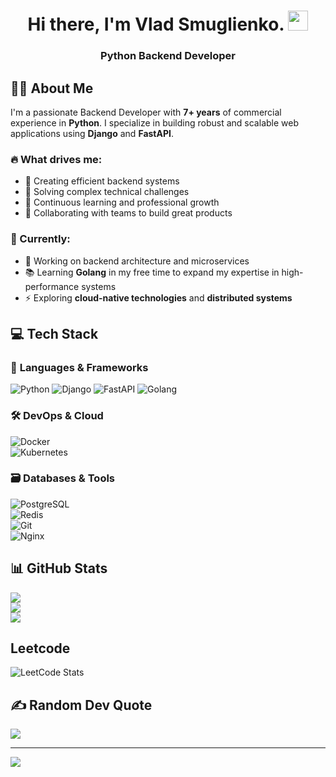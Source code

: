 <h1 align="center">Hi there, I'm Vlad Smuglienko.
<img src="https://github.com/blackcater/blackcater/raw/main/images/Hi.gif" height="32"/></h1>
<h3 align="center">Python Backend Developer</h3>

## 👨‍💻 About Me
I'm a passionate Backend Developer with **7+ years** of commercial experience in **Python**. I specialize in building robust and scalable web applications using **Django** and **FastAPI**.  

### 🔥 What drives me:
- 🚀 Creating efficient backend systems  
- 🔧 Solving complex technical challenges  
- 🌱 Continuous learning and professional growth  
- 🤝 Collaborating with teams to build great products  

### 🎯 Currently:
- 💼 Working on backend architecture and microservices  
- 📚 Learning **Golang** in my free time to expand my expertise in high-performance systems  
- ⚡ Exploring **cloud-native technologies** and **distributed systems**  

## 💻 Tech Stack
### 🐍 **Languages & Frameworks**  
![Python](https://img.shields.io/badge/python-3670A0?style=for-the-badge&logo=python&logoColor=ffdd54) 
![Django](https://img.shields.io/badge/django-%23092E20.svg?style=for-the-badge&logo=django&logoColor=white)
![FastAPI](https://img.shields.io/badge/FastAPI-005571?style=for-the-badge&logo=fastapi)
![Golang](https://img.shields.io/badge/Go-00ADD8?style=for-the-badge&logo=go&logoColor=white)  

### 🛠 **DevOps & Cloud**  
![Docker](https://img.shields.io/badge/docker-%230db7ed.svg?style=for-the-badge&logo=docker&logoColor=white)  
![Kubernetes](https://img.shields.io/badge/kubernetes-%23326ce5.svg?style=for-the-badge&logo=kubernetes&logoColor=white)  


### 🗃 **Databases & Tools**  
![PostgreSQL](https://img.shields.io/badge/PostgreSQL-316192?style=for-the-badge&logo=postgresql&logoColor=white)  
![Redis](https://img.shields.io/badge/redis-%23DD0031.svg?style=for-the-badge&logo=redis&logoColor=white)  
![Git](https://img.shields.io/badge/git-%23F05033.svg?style=for-the-badge&logo=git&logoColor=white)  
![Nginx](https://img.shields.io/badge/nginx-%23009639.svg?style=for-the-badge&logo=nginx&logoColor=white)  

## 📊 GitHub Stats
![](https://github-readme-stats.vercel.app/api?username=smuglik&theme=radical&hide_border=false&include_all_commits=true&count_private=false)<br/>
![](https://github-readme-streak-stats.herokuapp.com/?user=smuglik&theme=radical&hide_border=false)<br/>
![](https://github-readme-stats.vercel.app/api/top-langs/?username=smuglik&theme=radical&hide_border=false&include_all_commits=true&count_private=false&layout=compact)

## Leetcode
![LeetCode Stats](https://leetcard.jacoblin.cool/smuglik?theme=light&font=Arimo&ext=activity)

## ✍️ Random Dev Quote
![](https://quotes-github-readme.vercel.app/api?type=horizontal&theme=radical)

---
[![](https://visitcount.itsvg.in/api?id=smuglik&icon=0&color=0)](https://visitcount.itsvg.in)

